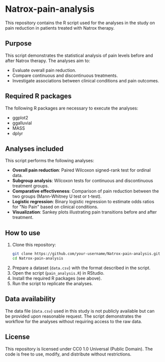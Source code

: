 # Natrox-pain-analysis

This repository contains the R script used for the analyses in the study on pain reduction in patients treated with Natrox therapy.

## Purpose
This script demonstrates the statistical analysis of pain levels before and after Natrox therapy. The analyses aim to:
- Evaluate overall pain reduction.
- Compare continuous and discontinuous treatments.
- Investigate associations between clinical conditions and pain outcomes.

## Required R packages
The following R packages are necessary to execute the analyses:
- ggplot2
- ggalluvial
- MASS
- dplyr

## Analyses included
This script performs the following analyses:
- **Overall pain reduction**: Paired Wilcoxon signed-rank test for ordinal data.
- **Subgroup analysis**: Wilcoxon tests for continuous and discontinuous treatment groups.
- **Comparative effectiveness**: Comparison of pain reduction between the two groups (Mann-Whitney U test or t-test).
- **Logistic regression**: Binary logistic regression to estimate odds ratios for "No Pain" based on clinical conditions.
- **Visualization**: Sankey plots illustrating pain transitions before and after treatment.

## How to use
1. Clone this repository:
   ```bash
   git clone https://github.com/your-username/Natrox-pain-analysis.git
   cd Natrox-pain-analysis
   ```
2. Prepare a dataset (`data.csv`) with the format described in the script.
3. Open the script (`pain_analysis.R`) in RStudio.
4. Install the required R packages (see above).
5. Run the script to replicate the analyses.

## Data availability
The data file (`data.csv`) used in this study is not publicly available but can be provided upon reasonable request. The script demonstrates the workflow for the analyses without requiring access to the raw data.

## License
This repository is licensed under CC0 1.0 Universal (Public Domain). The code is free to use, modify, and distribute without restrictions.
